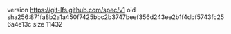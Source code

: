 version https://git-lfs.github.com/spec/v1
oid sha256:871fa8b2a1a450f7425bbc2b3747beef356d243ee2b1f4dbf5743fc256a4e13c
size 11432

